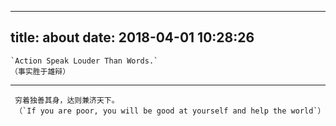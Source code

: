 
---
title: about
date: 2018-04-01 10:28:26
---
    

    `Action Speak Louder Than Words.` 
    （事实胜于雄辩）


******

     
     穷着独善其身，达则兼济天下。
     （`If you are poor, you will be good at yourself and help the world`）
    